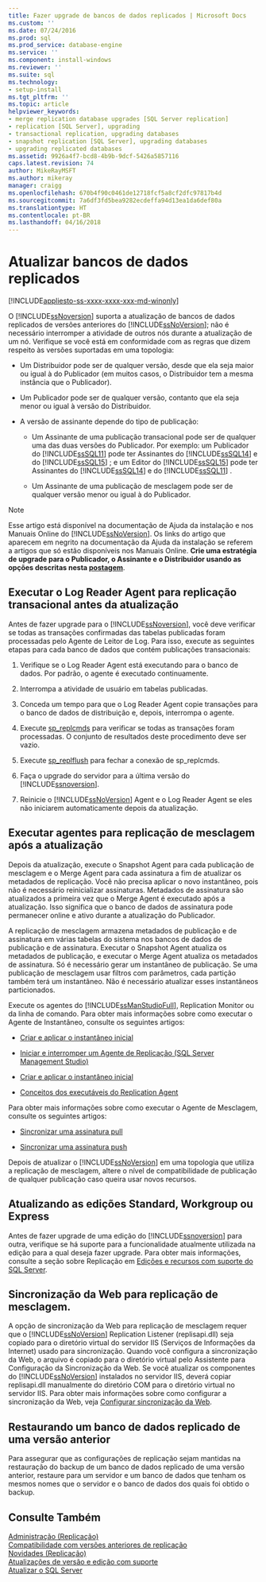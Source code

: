 ```yaml
---
title: Fazer upgrade de bancos de dados replicados | Microsoft Docs
ms.custom: ''
ms.date: 07/24/2016
ms.prod: sql
ms.prod_service: database-engine
ms.service: ''
ms.component: install-windows
ms.reviewer: ''
ms.suite: sql
ms.technology:
- setup-install
ms.tgt_pltfrm: ''
ms.topic: article
helpviewer_keywords:
- merge replication database upgrades [SQL Server replication]
- replication [SQL Server], upgrading
- transactional replication, upgrading databases
- snapshot replication [SQL Server], upgrading databases
- upgrading replicated databases
ms.assetid: 9926a4f7-bcd8-4b9b-9dcf-5426a5857116
caps.latest.revision: 74
author: MikeRayMSFT
ms.author: mikeray
manager: craigg
ms.openlocfilehash: 670b4f90c0461de12718fcf5a8cf2dfc97817b4d
ms.sourcegitcommit: 7a6df3fd5bea9282ecdeffa94d13ea1da6def80a
ms.translationtype: HT
ms.contentlocale: pt-BR
ms.lasthandoff: 04/16/2018
---
```

# <a name="upgrade-replicated-databases"></a>Atualizar bancos de dados replicados

[!INCLUDE[appliesto-ss-xxxx-xxxx-xxx-md-winonly](../../includes/appliesto-ss-xxxx-xxxx-xxx-md-winonly.md)]
  
  O [!INCLUDE[ssNoversion](../../includes/ssnoversion-md.md)] suporta a atualização de bancos de dados replicados de versões anteriores do [!INCLUDE[ssNoVersion](../../includes/ssnoversion-md.md)]; não é necessário interromper a atividade de outros nós durante a atualização de um nó. Verifique se você está em conformidade com as regras que dizem respeito às versões suportadas em uma topologia:  
  
-   Um Distribuidor pode ser de qualquer versão, desde que ela seja maior ou igual à do Publicador (em muitos casos, o Distribuidor tem a mesma instância que o Publicador).  
  
-   Um Publicador pode ser de qualquer versão, contanto que ela seja menor ou igual à versão do Distribuidor.  
  
-   A versão de assinante depende do tipo de publicação:  
  
    -   Um Assinante de uma publicação transacional pode ser de qualquer uma das duas versões do Publicador. Por exemplo: um Publicador do [!INCLUDE[ssSQL11](../../includes/sssql11-md.md)] pode ter Assinantes do [!INCLUDE[ssSQL14](../../includes/sssql14-md.md)] e do [!INCLUDE[ssSQL15](../../includes/sssql15-md.md)] ; e um Editor do [!INCLUDE[ssSQL15](../../includes/sssql15-md.md)] pode ter Assinantes do [!INCLUDE[ssSQL14](../../includes/sssql14-md.md)] e do  [!INCLUDE[ssSQL11](../../includes/sssql11-md.md)] .  
  
    -   Um Assinante de uma publicação de mesclagem pode ser de qualquer versão menor ou igual à do Publicador.  
  
> [!NOTE]  
>  Esse artigo está disponível na documentação de Ajuda da instalação e nos Manuais Online do [!INCLUDE[ssNoVersion](../../includes/ssnoversion-md.md)]. Os links do artigo que aparecem em negrito na documentação da Ajuda da instalação se referem a artigos que só estão disponíveis nos Manuais Online. **Crie uma estratégia de upgrade para o Publicador, o Assinante e o Distribuidor usando as opções descritas nesta [postagem](https://blogs.msdn.microsoft.com/sql_server_team/upgrading-a-replication-topology-to-sql-server-2016/)**. 
  
## <a name="run-the-log-reader-agent-for-transactional-replication-before-upgrade"></a>Executar o Log Reader Agent para replicação transacional antes da atualização  
 Antes de fazer upgrade para o [!INCLUDE[ssNoversion](../../includes/ssnoversion-md.md)], você deve verificar se todas as transações confirmadas das tabelas publicadas foram processadas pelo Agente de Leitor de Log. Para isso, execute as seguintes etapas para cada banco de dados que contém publicações transacionais:  
  
1.  Verifique se o Log Reader Agent está executando para o banco de dados. Por padrão, o agente é executado continuamente.  
  
2.  Interrompa a atividade de usuário em tabelas publicadas.  
  
3.  Conceda um tempo para que o Log Reader Agent copie transações para o banco de dados de distribuição e, depois, interrompa o agente.  
  
4.  Execute [sp_replcmds](../../relational-databases/system-stored-procedures/sp-replcmds-transact-sql.md) para verificar se todas as transações foram processadas. O conjunto de resultados deste procedimento deve ser vazio.  
  
5.  Execute [sp_replflush](../../relational-databases/system-stored-procedures/sp-replflush-transact-sql.md) para fechar a conexão de sp_replcmds.  
  
6.  Faça o upgrade do servidor para a última versão do [!INCLUDE[ssnoversion](../../includes/ssnoversion-md.md)].  
  
7.  Reinicie o [!INCLUDE[ssNoVersion](../../includes/ssnoversion-md.md)] Agent e o Log Reader Agent se eles não iniciarem automaticamente depois da atualização.  
  
## <a name="run-agents-for-merge-replication-after-upgrade"></a>Executar agentes para replicação de mesclagem após a atualização  
 Depois da atualização, execute o Snapshot Agent para cada publicação de mesclagem e o Merge Agent para cada assinatura a fim de atualizar os metadados de replicação. Você não precisa aplicar o novo instantâneo, pois não é necessário reinicializar assinaturas. Metadados de assinatura são atualizados a primeira vez que o Merge Agent é executado após a atualização. Isso significa que o banco de dados de assinatura pode permanecer online e ativo durante a atualização do Publicador.  
  
 A replicação de mesclagem armazena metadados de publicação e de assinatura em várias tabelas do sistema nos bancos de dados de publicação e de assinatura. Executar o Snapshot Agent atualiza os metadados de publicação, e executar o Merge Agent atualiza os metadados de assinatura. Só é necessário gerar um instantâneo de publicação. Se uma publicação de mesclagem usar filtros com parâmetros, cada partição também terá um instantâneo. Não é necessário atualizar esses instantâneos particionados.  
  
 Execute os agentes do [!INCLUDE[ssManStudioFull](../../includes/ssmanstudiofull-md.md)], Replication Monitor ou da linha de comando. Para obter mais informações sobre como executar o Agente de Instantâneo, consulte os seguintes artigos:  
  
-   [Criar e aplicar o instantâneo inicial](../../relational-databases/replication/create-and-apply-the-initial-snapshot.md)  
  
-   [Iniciar e interromper um Agente de Replicação &#40;SQL Server Management Studio&#41;](../../relational-databases/replication/agents/start-and-stop-a-replication-agent-sql-server-management-studio.md)  
  
-   [Criar e aplicar o instantâneo inicial](../../relational-databases/replication/create-and-apply-the-initial-snapshot.md)  
  
-   [Conceitos dos executáveis do Replication Agent](../../relational-databases/replication/concepts/replication-agent-executables-concepts.md)  
  
 Para obter mais informações sobre como executar o Agente de Mesclagem, consulte os seguintes artigos:  
  
-   [Sincronizar uma assinatura pull](../../relational-databases/replication/synchronize-a-pull-subscription.md)  
  
-   [Sincronizar uma assinatura push](../../relational-databases/replication/synchronize-a-push-subscription.md)  
  
 Depois de atualizar o [!INCLUDE[ssNoVersion](../../includes/ssnoversion-md.md)] em uma topologia que utiliza a replicação de mesclagem, altere o nível de compatibilidade de publicação de qualquer publicação caso queira usar novos recursos.  
  
## <a name="upgrading-to-standard-workgroup-or-express-editions"></a>Atualizando as edições Standard, Workgroup ou Express  
 Antes de fazer upgrade de uma edição do [!INCLUDE[ssnoversion](../../includes/ssnoversion-md.md)] para outra, verifique se há suporte para a funcionalidade atualmente utilizada na edição para a qual deseja fazer upgrade. Para obter mais informações, consulte a seção sobre Replicação em [Edições e recursos com suporte do SQL Server](../../sql-server/editions-and-components-of-sql-server-2017.md).  
  
## <a name="web-synchronization-for-merge-replication"></a>Sincronização da Web para replicação de mesclagem.  
 A opção de sincronização da Web para replicação de mesclagem requer que o [!INCLUDE[ssNoVersion](../../includes/ssnoversion-md.md)] Replication Listener (replisapi.dll) seja copiado para o diretório virtual do servidor IIS (Serviços de Informações da Internet) usado para sincronização. Quando você configura a sincronização da Web, o arquivo é copiado para o diretório virtual pelo Assistente para Configuração da Sincronização da Web. Se você atualizar os componentes do [!INCLUDE[ssNoVersion](../../includes/ssnoversion-md.md)] instalados no servidor IIS, deverá copiar replisapi.dll manualmente do diretório COM para o diretório virtual no servidor IIS. Para obter mais informações sobre como configurar a sincronização da Web, veja [Configurar sincronização da Web](../../relational-databases/replication/configure-web-synchronization.md).  
  
## <a name="restoring-a-replicated-database-from-an-earlier-version"></a>Restaurando um banco de dados replicado de uma versão anterior  
 Para assegurar que as configurações de replicação sejam mantidas na restauração do backup de um banco de dados replicado de uma versão anterior, restaure para um servidor e um banco de dados que tenham os mesmos nomes que o servidor e o banco de dados dos quais foi obtido o backup.  
  
## <a name="see-also"></a>Consulte Também  
 [Administração &#40;Replicação&#41;](../../relational-databases/replication/administration/administration-replication.md)   
 [Compatibilidade com versões anteriores de replicação](../../relational-databases/replication/replication-backward-compatibility.md)   
 [Novidades &#40;Replicação&#41;](../../relational-databases/replication/what-s-new-replication.md)   
 [Atualizações de versão e edição com suporte](../../database-engine/install-windows/supported-version-and-edition-upgrades.md)   
 [Atualizar o SQL Server](../../database-engine/install-windows/upgrade-sql-server.md)  
  
  
